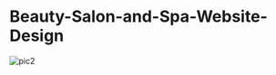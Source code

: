 # Beauty-Salon-and-Spa-Website-Design
![pic2](https://github.com/amritapal30/Beauty-Salon-and-Spa-Website-Design/assets/145271835/763369ce-88da-47bd-a126-b0e47fefc7e6)

